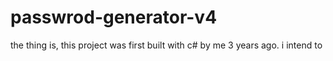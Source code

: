 # passwrod-generator-v4

the thing is, this project was first built with c# by me 3 years ago. i intend to 